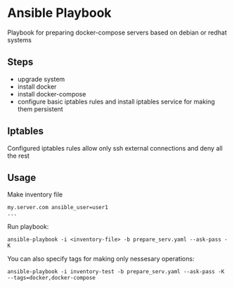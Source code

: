 # Ansible Playbook

Playbook for preparing docker-compose servers based on debian or redhat systems

## Steps

* upgrade system
* install docker
* install docker-compose
* configure basic iptables rules and install iptables service for making them persistent

## Iptables

Configured iptables rules allow only ssh external connections and deny all the rest

## Usage

Make inventory file

```
my.server.com ansible_user=user1
...
```
Run playbook:

```
ansible-playbook -i <inventory-file> -b prepare_serv.yaml --ask-pass -K
```
You can also specify tags for making only nessesary operations:
```
ansible-playbook -i inventory-test -b prepare_serv.yaml --ask-pass -K --tags=docker,docker-compose
```